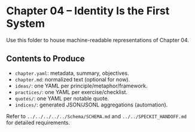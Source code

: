 # Chapter 04 – Identity Is the First System

Use this folder to house machine-readable representations of Chapter 04.

## Contents to Produce
- `chapter.yaml`: metadata, summary, objectives.
- `chapter.md`: normalized text (optional for now).
- `ideas/`: one YAML per principle/metaphor/framework.
- `practices/`: one YAML per exercise/checklist.
- `quotes/`: one YAML per notable quote.
- `indices/`: generated JSON/JSONL aggregations (automation).

Refer to `../../../../../Schema/SCHEMA.md` and `../../SPECKIT_HANDOFF.md` for detailed requirements.
